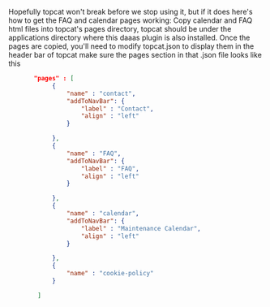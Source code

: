 Hopefully topcat won't break before we stop using it, but if it does here's how to get the FAQ and calendar pages working:
Copy calendar and FAQ html files into topcat's pages directory, topcat should be under the applications directory where this daaas plugin is also installed.
Once the pages are copied, you'll need to modify topcat.json to display them in the header bar of topcat
make sure the pages section in that .json file looks like this
```json
       "pages" : [
            {
                "name" : "contact",
                "addToNavBar": {
                    "label" : "Contact",
                    "align" : "left"
                }

            },
            {
                "name" : "FAQ",
                "addToNavBar": {
                    "label" : "FAQ",
                    "align" : "left"
                }

            },
            {
                "name" : "calendar",
                "addToNavBar": {
                    "label" : "Maintenance Calendar",
                    "align" : "left"
                }

            },
            {
                "name" : "cookie-policy"
            }

        ]
```
